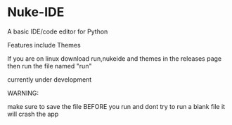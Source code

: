 # Nuke-IDE
A basic IDE/code editor for Python

Features include Themes

If you are on linux download run,nukeide and themes in the releases page
then run the file named "run"

currently under development

WARNING:

make sure to save the file BEFORE you run and dont try to run a blank file it will crash the app


